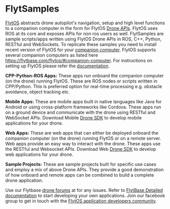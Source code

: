 # FlytSamples

[FlytOS](https://flytbase.com/flytos) abstracts drone autopilot's navigation, setup and high level functions to a companion computer in the form for FlytOS [Drone APIs](http://api.flytbase.com). FlytOS uses ROS at its core and exposes APIs for non ros users as well.
FlytSamples are sample scripts/apps written using FlytOS Drone APIs in ROS, C++, Python, RESTful and WebSockets. To replicate these samples you need to install recent version of FlytOS for your [companion computer](https://flytbase.com/flytos/#companion-computer). FlytOS supports several companion computers as listed here https://flytbase.com/flytos/#companion-computer. For instructions on setting up FlytOS please refer the [documentation](http://docs.flytbase.com/docs/FlytOS/GettingStarted.html).

**CPP-Python-ROS Apps:**
These apps run onboard the companion computer (on the drone) running FlytOS. These are ROS nodes or scripts written in CPP/Python. This is preferred option for real-time processing e.g. obstacle avoidance, object tracking etc.

**Mobile Apps:**
These are mobile apps built in native languages like Java for Android or using cross-platform frameworks like Cordova. These apps run on a ground device and communicate with the drone using RESTful and WebSocket APIs. Download Mobile [Drone SDK](https://flytbase.com/flytos/#flytsdk) to develop mobile applications for your drone.

**Web Apps:**
These are web apps that can either be deployed onboard the companion computer (on the drone) running FlytOS or on a remote server. Web apps provide an easy way to interact with the drone. These apps use the RESTful and Websocket APIs. Download Web [Drone SDK](https://flytbase.com/flytos/#flytsdk) to develop web applications for your drone.

**Sample Projects:**
These are sample projects built for specific use cases and employ a mix of above Drone APIs. They provide a good demonstration of how onboard and remote apps can be combined to build a complete drone application.

Use our Flytbase [drone forums](http://forums.flytbase.com/) at for any issues. Refer to [FlytBase Detailed documentation]( http://docs.flytbase.com/) to start developing your own applications.
Join our facebook group to get in touch with the [FlytOS application developers community](https://www.facebook.com/groups/flytos/
).
